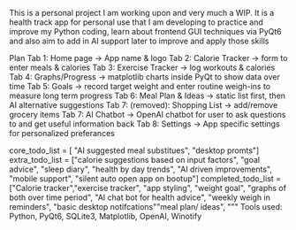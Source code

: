 This is a personal project I am working upon and very much a WIP. 
It is a health track app for personal use that I am developing to practice and improve my Python coding, learn about frontend GUI techniques via PyQt6 and also aim to add in AI support later to improve and apply those skills

Plan
Tab 1: Home page → App name & logo
Tab 2: Calorie Tracker → form to enter meals & calories
Tab 3: Exercise Tracker → log workouts & calories
Tab 4: Graphs/Progress → matplotlib charts inside PyQt to show data over time
Tab 5: Goals → record target weight and enter routine weigh-ins to measure long term progress
Tab 6: Meal Plan & Ideas → static list first, then AI alternative suggestions
Tab 7: (removed): Shopping List → add/remove grocery items
Tab 7: AI Chatbot → OpenAI chatbot for user to ask questions to and get useful information back
Tab 8: Settings → App specific settings for personalized preferances

core_todo_list = [ "AI suggested meal substitues", "desktop promts"]
extra_todo_list = ["calorie suggestions based on input factors", "goal advice", "sleep diary", "health by day trends", "AI driven improvements", "mobile support", "silent auto open app on bootup"]
completed_todo_list = ["Calorie tracker","exercise tracker", "app styling", "weight goal", "graphs of both over time period", "AI chat bot for health advice", "weekly weigh in reminders", "basic desktop notifcations""meal plan/ ideas",
"""
Tools used: Python, PyQt6, SQLite3, Matplotlib, OpenAI, Winotify
